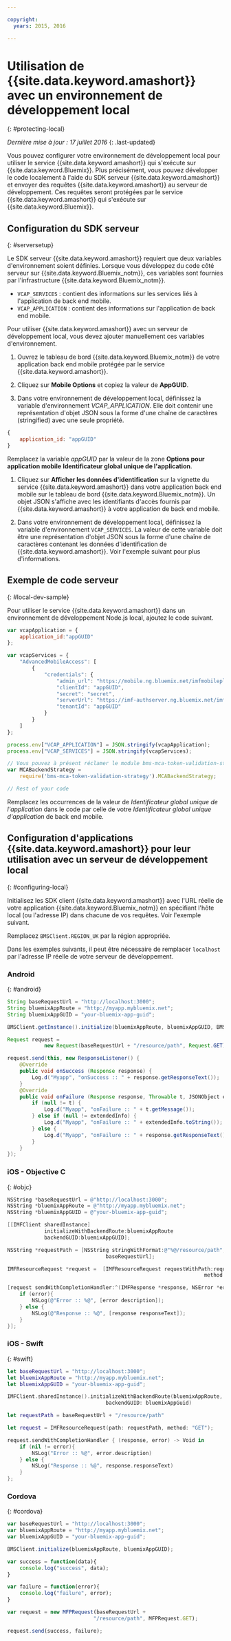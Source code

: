 ```yaml
---

copyright:
  years: 2015, 2016

---
```


# Utilisation de {{site.data.keyword.amashort}} avec un environnement de développement local
{: #protecting-local}

*Dernière mise à jour : 17 juillet 2016*
{: .last-updated}

Vous pouvez configurer votre environnement de développement local pour utiliser le service {{site.data.keyword.amashort}} qui s'exécute sur {{site.data.keyword.Bluemix}}. Plus précisément, vous pouvez développer le code localement à l'aide du SDK serveur {{site.data.keyword.amashort}} et envoyer des requêtes {{site.data.keyword.amashort}} au serveur de développement. Ces requêtes seront protégées par le service {{site.data.keyword.amashort}} qui s'exécute sur {{site.data.keyword.Bluemix}}.

## Configuration du SDK serveur
{: #serversetup}

Le SDK serveur {{site.data.keyword.amashort}} requiert que deux variables d'environnement soient définies. Lorsque vous développez du code côté serveur sur {{site.data.keyword.Bluemix_notm}}, ces variables sont fournies par l'infrastructure {{site.data.keyword.Bluemix_notm}}.

* `VCAP_SERVICES` : contient des informations sur les services liés à l'application de back end mobile.
* `VCAP_APPLICATION` : contient des informations sur l'application de back end mobile.

Pour utiliser {{site.data.keyword.amashort}} avec un serveur de développement local, vous devez ajouter manuellement ces variables d'environnement.

1. Ouvrez le tableau de bord {{site.data.keyword.Bluemix_notm}} de votre application back end mobile protégée par le service {{site.data.keyword.amashort}}.

1. Cliquez sur **Mobile Options** et copiez la valeur de **AppGUID**.

1. Dans votre environnement de développement local, définissez la variable d'environnement *VCAP_APPLICATION*. Elle doit contenir une représentation d'objet JSON sous la forme d'une chaîne de caractères (stringified) avec une seule propriété.
```JavaScript
{
    application_id: "appGUID"
}
```
Remplacez la variable *appGUID* par la valeur de la zone **Options pour application mobile** **Identificateur global unique de l'application**.
1. Cliquez sur **Afficher les données d'identification** sur la vignette du service {{site.data.keyword.amashort}} dans votre application back end mobile sur le tableau de bord {{site.data.keyword.Bluemix_notm}}. Un objet JSON s'affiche avec les identifiants d'accès fournis par {{site.data.keyword.amashort}} à votre application de back end mobile.

1. Dans votre environnement de développement local, définissez la variable d'environnement `VCAP_SERVICES`. La valeur de cette variable doit être une représentation d'objet JSON sous la forme d'une chaîne de caractères contenant les données d'identification de {{site.data.keyword.amashort}}.  Voir l'exemple suivant pour plus d'informations.

## Exemple de code serveur
{: #local-dev-sample}

Pour utiliser le service {{site.data.keyword.amashort}} dans un environnement de développement Node.js local, ajoutez le code suivant.  

```JavaScript
var vcapApplication = {
	application_id:"appGUID"
};

var vcapServices = {
	"AdvancedMobileAccess": [
		{
			"credentials": {
				"admin_url": "https://mobile.ng.bluemix.net/imfmobileplatformdashboard/?appGuid=appGUID",
				"clientId": "appGUID",
				"secret": "secret",
				"serverUrl": "https://imf-authserver.ng.bluemix.net/imf-authserver",
				"tenantId": "appGUID"
			}
		}
	]
};

process.env["VCAP_APPLICATION"] = JSON.stringify(vcapApplication);
process.env["VCAP_SERVICES"] = JSON.stringify(vcapServices);

// Vous pouvez à présent réclamer le module bms-mca-token-validation-strategy :
var MCABackendStrategy =
	require('bms-mca-token-validation-strategy').MCABackendStrategy;

// Rest of your code
```
Remplacez les occurrences de la valeur de *Identificateur global unique de l'application* dans le code par celle de votre *Identificateur global unique d'application* de back end mobile.

## Configuration d'applications {{site.data.keyword.amashort}} pour leur utilisation avec un serveur de développement local
{: #configuring-local}

Initialisez les SDK client {{site.data.keyword.amashort}} avec l'URL réelle de votre application {{site.data.keyword.Bluemix_notm}} en spécifiant l'hôte local (ou l'adresse IP) dans chacune de vos requêtes. Voir l'exemple suivant.

Remplacez `BMSClient.REGION_UK` par la région appropriée.


Dans les exemples suivants, il peut être nécessaire de remplacer `localhost` par l'adresse IP réelle de votre serveur de développement.

### Android
{: #android}
```Java
String baseRequestUrl = "http://localhost:3000";
String bluemixAppRoute = "http://myapp.mybluemix.net";
String bluemixAppGUID = "your-bluemix-app-guid";

BMSClient.getInstance().initialize(bluemixAppRoute, bluemixAppGUID, BMSClient.REGION_UK);

Request request =
			new Request(baseRequestUrl + "/resource/path", Request.GET);

request.send(this, new ResponseListener() {
	@Override
	public void onSuccess (Response response) {
		Log.d("Myapp", "onSuccess :: " + response.getResponseText());
	}
	@Override
	public void onFailure (Response response, Throwable t, JSONObject extendedInfo) {
		if (null != t) {
			Log.d("Myapp", "onFailure :: " + t.getMessage());
		} else if (null != extendedInfo) {
			Log.d("Myapp", "onFailure :: " + extendedInfo.toString());
		} else {
			Log.d("Myapp", "onFailure :: " + response.getResponseText());
		}
	}
});
```


### iOS - Objective C
{: #objc}

```Objective-C
NSString *baseRequestUrl = @"http://localhost:3000";
NSString *bluemixAppRoute = @"http://myapp.mybluemix.net";
NSString *bluemixAppGUID = @"your-bluemix-app-guid";

[[IMFClient sharedInstance]
			initializeWithBackendRoute:bluemixAppRoute
			backendGUID:bluemixAppGUID];

NSString *requestPath = [NSString stringWithFormat:@"%@/resource/path",
								baseRequestUrl];

IMFResourceRequest *request =  [IMFResourceRequest requestWithPath:requestPath
																method:@"GET"];

[request sendWithCompletionHandler:^(IMFResponse *response, NSError *error) {
	if (error){
		NSLog(@"Error :: %@", [error description]);
	} else {
		NSLog(@"Response :: %@", [response responseText]);
	}
}];
```

### iOS - Swift
{: #swift}

```Swift
let baseRequestUrl = "http://localhost:3000";
let bluemixAppRoute = "http://myapp.mybluemix.net";
let bluemixAppGUID = "your-bluemix-app-guid";

IMFClient.sharedInstance().initializeWithBackendRoute(bluemixAppRoute,
	 							backendGUID: bluemixAppGuid)

let requestPath = baseRequestUrl + "/resource/path"

let request = IMFResourceRequest(path: requestPath, method: "GET");

request.sendWithCompletionHandler { (response, error) -> Void in
	if (nil != error){
		NSLog("Error :: %@", error.description)
	} else {
		NSLog("Response :: %@", response.responseText)
	}
};

```

### Cordova
{: #cordova}

```JavaScript
var baseRequestUrl = "http://localhost:3000";
var bluemixAppRoute = "http://myapp.mybluemix.net";
var bluemixAppGUID = "your-bluemix-app-guid";

BMSClient.initialize(bluemixAppRoute, bluemixAppGUID);

var success = function(data){
   	console.log("success", data);
}

var failure = function(error){
	console.log("failure", error);
}

var request = new MFPRequest(baseRequestUrl +
							"/resource/path", MFPRequest.GET);

request.send(success, failure);
```
